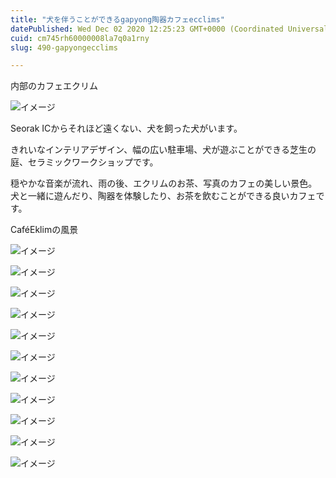 ```yaml
---
title: "犬を伴うことができるgapyong陶器カフェecclims"
datePublished: Wed Dec 02 2020 12:25:23 GMT+0000 (Coordinated Universal Time)
cuid: cm745rh60000008la7q0a1rny
slug: 490-gapyongecclims

---
```



内部のカフェエクリム

![イメージ](https://cdn.hashnode.com/res/hashnode/image/upload/v1739500604395/77cff664-70a9-48a2-8178-b375a8eccdd8.jpeg)

Seorak ICからそれほど遠くない、犬を飼った犬がいます。

きれいなインテリアデザイン、幅の広い駐車場、犬が遊ぶことができる芝生の庭、セラミックワークショップです。

穏やかな音楽が流れ、雨の後、エクリムのお茶、写真のカフェの美しい景色。犬と一緒に遊んだり、陶器を体験したり、お茶を飲むことができる良いカフェです。

CaféEklimの風景

![イメージ](https://cdn.hashnode.com/res/hashnode/image/upload/v1739500606840/e643a4c2-1337-4281-a0b6-a2c0d3ffd5eb.jpeg)

![イメージ](https://cdn.hashnode.com/res/hashnode/image/upload/v1739500608881/c2fad67a-853d-4452-8746-cf0f7191a83e.jpeg)

![イメージ](https://cdn.hashnode.com/res/hashnode/image/upload/v1739500611233/2b010370-d8ed-44fc-a4dd-fabd5714b83b.jpeg)

![イメージ](https://cdn.hashnode.com/res/hashnode/image/upload/v1739500613511/ac776149-fd74-4617-be4b-8587227d30ba.jpeg)

![イメージ](https://cdn.hashnode.com/res/hashnode/image/upload/v1739500615791/429bd428-f4a0-497b-a9fd-910f88aa70eb.jpeg)

![イメージ](https://cdn.hashnode.com/res/hashnode/image/upload/v1739500617911/6a52cc4a-a165-4cf7-bf34-4fcb20f5550e.jpeg)

![イメージ](https://cdn.hashnode.com/res/hashnode/image/upload/v1739500620393/827bed0a-f01e-434a-b763-c914ccaae89e.jpeg)

![イメージ](https://cdn.hashnode.com/res/hashnode/image/upload/v1739500622737/ca8ef0af-b9c7-43dd-9557-c1418ea8af13.jpeg)

![イメージ](https://cdn.hashnode.com/res/hashnode/image/upload/v1739500624943/bcf3d536-8041-48c4-beaf-aeaa133fb4a8.jpeg)

![イメージ](https://cdn.hashnode.com/res/hashnode/image/upload/v1739500627276/bebdb721-803f-4d51-9d3c-7a76ed808b37.jpeg)

![イメージ](https://cdn.hashnode.com/res/hashnode/image/upload/v1739500629430/70d5d1c2-86cf-43db-a678-e08b1e90c3db.jpeg)